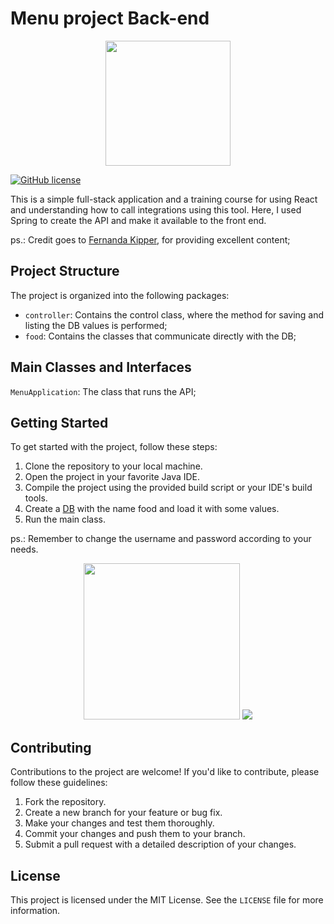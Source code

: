 # Menu project Back-end

<p align="center">
    <img src="https://github.com/OlirumNunes/Chess_System/assets/150186772/cb1c13da-e276-45be-badc-37fe5054d2bd" width="200px">
</p>

[![GitHub license](https://img.shields.io/github/license/Naereen/StrapDown.js.svg)](https://github.com/Naereen/StrapDown.js/blob/master/LICENSE)

This is a simple full-stack application and a training course for using React and understanding how to call integrations using this tool. Here, I used Spring to create the API and make it available to the front end.

ps.: Credit goes to [Fernanda Kipper](https://www.youtube.com/@kipperdev), for providing excellent content;

## Project Structure

The project is organized into the following packages:

- `controller`: Contains the control class, where the method for saving and listing the DB values is performed;
- `food`: Contains the classes that communicate directly with the DB;

## Main Classes and Interfaces

`MenuApplication`: The class that runs the API;

## Getting Started

To get started with the project, follow these steps:

1. Clone the repository to your local machine.
2. Open the project in your favorite Java IDE.
3. Compile the project using the provided build script or your IDE's build tools.
4. Create a [DB](https://github.com/OlirumNunes/BD_menuProject) with the name food and load it with some values.
5. Run the main class.

ps.: Remember to change the username and password according to your needs. 
<p align="center">
    <img src="https://github.com/OlirumNunes/Back_menuProject/assets/150186772/4ce8947b-c49f-475e-a44c-c9699c259d73" width="250px">
    <img src="https://github.com/OlirumNunes/Back_menuProject/assets/150186772/cc4afa90-db75-40ca-add5-2adf62ad2377">
</p>

## Contributing

Contributions to the project are welcome! If you'd like to contribute, please follow these guidelines:

1. Fork the repository.
2. Create a new branch for your feature or bug fix.
3. Make your changes and test them thoroughly.
4. Commit your changes and push them to your branch.
5. Submit a pull request with a detailed description of your changes.

## License

This project is licensed under the MIT License. See the `LICENSE` file for more information.
